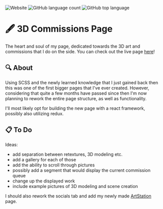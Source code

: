 <img alt="Website" src="https://img.shields.io/website?down_color=red&down_message=offline&up_color=green&up_message=online&url=https%3A%2F%2Fnormaly0.github.io%2F"> <img alt="GitHub language count" src="https://img.shields.io/github/languages/count/Normaly0/Normaly0.github.io"> <img alt="GitHub top language" src="https://img.shields.io/github/languages/top/Normaly0/Normaly0.github.io"> 

# :fountain_pen: 3D Commissions Page

The heart and soul of my page, dedicated towards the 3D art and commissions that I do on the side.
You can check out the live page [here](https://normaly0.github.io/)!

## :mag: About

Using SCSS and the newly learned knowledge that I just gained back then this was one of the first bigger pages that I've ever created.
However, considering that quite a few months have passed since then I'm now planning to rework the entire page structure, as well as functionality.

I'll most likely opt for building the new page with a react framework, possibly also utilizing redux.

## :clipboard: To Do

Ideas:
- add separation between retextures, 3D modeling etc.
- add a gallery for each of those 
- add the ability to scroll through pictures
- possibly add a segment that would display the current commission queue
- change up the displayed work
- include example pictures of 3D modeling and scene creation

I should also rework the socials tab and add my newly made [ArtStation](https://www.artstation.com/normaly) page.
